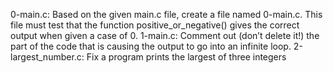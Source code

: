 0-main.c: Based on the given main.c file, create a file named 0-main.c. This file must test that the function positive_or_negative() gives the correct output when given a case of 0.
1-main.c: Comment out (don’t delete it!) the part of the code that is causing the output to go into an infinite loop.
2-largest_number.c: Fix a program prints the largest of three integers
